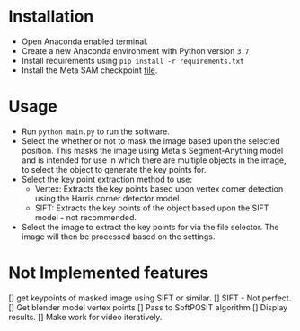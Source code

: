 # Installation
- Open Anaconda enabled terminal.
- Create a new Anaconda environment with Python version `3.7`
- Install requirements using `pip install -r requirements.txt`
- Install the Meta SAM checkpoint [file](https://dl.fbaipublicfiles.com/segment_anything/sam_vit_h_4b8939.pth). 

# Usage
- Run `python main.py` to run the software.
- Select the whether or not to mask the image based upon the selected position. This masks the image using Meta's Segment-Anything model and is intended for use in which there are multiple objects in the image, to select the object to generate the key points for.
- Select the key point extraction method to use:
    - Vertex: Extracts the key points based upon vertex corner detection using the Harris corner detector model.
    - SIFT: Extracts the key points of the object based upon the SIFT model - not recommended.
- Select the image to extract the key points for via the file selector. The image will then be processed based on the settings.


# Not Implemented features
[] get keypoints of masked image using SIFT or similar.
    [] SIFT - Not perfect.
[] Get blender model vertex points
[] Pass to SoftPOSIT algorithm
[] Display results.
[] Make work for video iteratively.